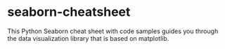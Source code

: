 # seaborn-cheatsheet
This Python Seaborn cheat sheet with code samples guides you through the data visualization library that is based on matplotlib.
